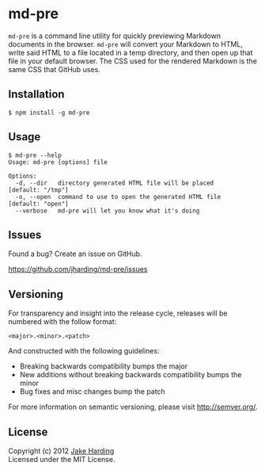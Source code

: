 md-pre
======

`md-pre` is a command line utility for quickly previewing Markdown documents in the browser. `md-pre` will convert your Markdown to HTML, write said HTML to a file located in a temp directory, and then open up that file in your default browser. The CSS used for the rendered Markdown is the same CSS that GitHub uses. 

Installation
------------

```
$ npm install -g md-pre
```

Usage
-----

```
$ md-pre --help
Usage: md-pre [options] file

Options:
  -d, --dir   directory generated HTML file will be placed    [default: "/tmp"]
  -o, --open  command to use to open the generated HTML file  [default: "open"]
  --verbose   md-pre will let you know what it's doing
```

Issues
------

Found a bug? Create an issue on GitHub.

https://github.com/jharding/md-pre/issues

Versioning
----------

For transparency and insight into the release cycle, releases will be numbered with the follow format:

`<major>.<minor>.<patch>`

And constructed with the following guidelines:

* Breaking backwards compatibility bumps the major
* New additions without breaking backwards compatibility bumps the minor
* Bug fixes and misc changes bump the patch

For more information on semantic versioning, please visit http://semver.org/.

License
-------

Copyright (c) 2012 [Jake Harding](http://thejakeharding.com)  
Licensed under the MIT License.

